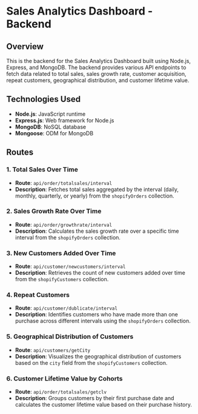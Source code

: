 # Sales Analytics Dashboard - Backend

## Overview

This is the backend for the Sales Analytics Dashboard built using Node.js, Express, and MongoDB. The backend provides various API endpoints to fetch data related to total sales, sales growth rate, customer acquisition, repeat customers, geographical distribution, and customer lifetime value.

## Technologies Used

- **Node.js**: JavaScript runtime
- **Express.js**: Web framework for Node.js
- **MongoDB**: NoSQL database
- **Mongoose**: ODM for MongoDB

## Routes

### 1. Total Sales Over Time

- **Route**: `api/order/totalsales/interval`
- **Description**: Fetches total sales aggregated by the interval (daily, monthly, quarterly, or yearly) from the `shopifyOrders` collection.

### 2. Sales Growth Rate Over Time

- **Route**: `api/order/growthrate/interval`
- **Description**: Calculates the sales growth rate over a specific time interval from the `shopifyOrders` collection.

### 3. New Customers Added Over Time

- **Route**: `api/customer/newcustomers/interval`
- **Description**: Retrieves the count of new customers added over time from the `shopifyCustomers` collection.

### 4. Repeat Customers

- **Route**: `api/customer/dublicate/interval`
- **Description**: Identifies customers who have made more than one purchase across different intervals using the `shopifyOrders` collection.

### 5. Geographical Distribution of Customers

- **Route**: `api/customers/getCity`
- **Description**: Visualizes the geographical distribution of customers based on the `city` field from the `shopifyCustomers` collection.

### 6. Customer Lifetime Value by Cohorts

- **Route**: `api/order/totalsales/getclv`
- **Description**: Groups customers by their first purchase date and calculates the customer lifetime value based on their purchase history.
